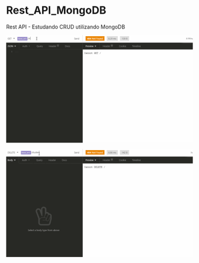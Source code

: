 # Rest_API_MongoDB
Rest API - Estudando CRUD utilizando MongoDB

![imagem0 do projeto](https://github.com/ProgramadorLeandroSantos/Rest_API_MongoDB/blob/master/mongodb.gif)

![imagem1 do projeto](https://github.com/ProgramadorLeandroSantos/Rest_API_MongoDB/blob/master/mongodb2.gif)
